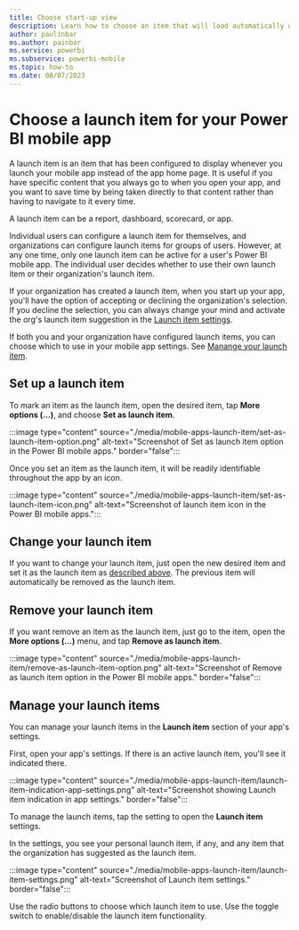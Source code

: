 ```yaml
---
title: Choose start-up view
description: Learn how to choose an item that will load automatically whenever you open your Power BI mobile app.
author: paulinbar
ms.author: painbar
ms.service: powerbi
ms.subservice: powerbi-mobile
ms.topic: how-to
ms.date: 08/07/2023
---
```

# Choose a launch item for your Power BI mobile app

A launch item is an item that has been configured to display whenever you launch your mobile app instead of the app home page. It is useful if you have specific content that you always go to when you open your app, and you want to save time by being taken directly to that content rather than having to navigate to it every time.

A launch item can be a report, dashboard, scorecard, or app.

Individual users can configure a launch item for themselves, and organizations can configure launch items for groups of users. However, at any one time, only one launch item can be active for a user's Power BI mobile app. The individual user decides whether to use their own launch item or their organization's launch item.

If your organization has created a launch item, when you start up your app, you'll have the option of accepting or declining the organization's selection. If you decline the selection, you can always change your mind and activate the org's launch item suggestion in the [Launch item settings](#manage-your-launch-items).

If both you and your organization have configured launch items, you can choose which to use in your mobile app settings. See [Manange your launch item](#manage-your-launch-items).

## Set up a launch item

To mark an item as the launch item, open the desired item, tap **More options (…)**, and choose **Set as launch item**.

:::image type="content" source="./media/mobile-apps-launch-item/set-as-launch-item-option.png" alt-text="Screenshot of Set as launch item option in the Power BI mobile apps." border="false":::

Once you set an item as the launch item, it will be readily identifiable throughout the app by an icon.

:::image type="content" source="./media/mobile-apps-launch-item/set-as-launch-item-icon.png" alt-text="Screenshot of launch item icon in the Power BI mobile apps.":::

## Change your launch item

If you want to change your launch item, just open the new desired item and set it as the launch item as [described above](#set-up-a-launch-item). The previous item will automatically be removed as the launch item.

## Remove your launch item

If you want remove an item as the launch item, just go to the item, open the **More options (...)** menu, and tap **Remove as launch item**.

:::image type="content" source="./media/mobile-apps-launch-item/remove-as-launch-item-option.png" alt-text="Screenshot of Remove as launch item option in the Power BI mobile apps." border="false":::

## Manage your launch items

You can manage your launch items in the **Launch item** section of your app's settings.

First, open your app's settings. If there is an active launch item, you'll see it indicated there.

:::image type="content" source="./media/mobile-apps-launch-item/launch-item-indication-app-settings.png" alt-text="Screenshot showing Launch item indication in app settings." border="false":::

To manage the launch items, tap the setting to open the **Launch item** settings.

In the settings, you see your personal launch item, if any, and any item that the organization has suggested as the launch item.

:::image type="content" source="./media/mobile-apps-launch-item/launch-item-settings.png" alt-text="Screenshot of Launch item settings." border="false":::

Use the radio buttons to choose which launch item to use. Use the toggle switch to enable/disable the launch item functionality.